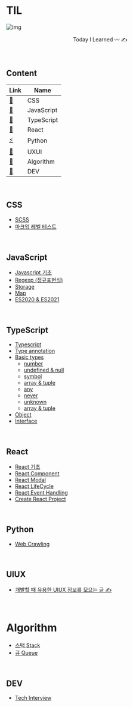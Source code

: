 # TIL
![img](https://user-images.githubusercontent.com/53563513/132780622-c5f8f236-6fd6-46c6-8536-0dbb6a927cde.png)

<center>Today I Learned 〰️ ✍️ </center>
<br/><br/>

## Content
Link  | Name
|---|---|
[🎨](#CSS)        | CSS
[💛](#JavaScript) | JavaScript
[💙](#TypeScript) | TypeScript
[🐬](#React)      | React
[⚡️](#Python)      | Python
[👀](#UIUX)       | UXUI
[🧬](#Algorithm)  | Algorithm
[🔗](#DEV)        | DEV

<br/>

## CSS
* [SCSS](Css/scss.md)
* [마크업 레벨 테스트](https://mintparc.github.io/posts/markup-level-test)

<br/>

## JavaScript
* [Javascript 기초](JavaScript/javascript.md)
* [Regexp (정규표현식)](JavaScript/regexp.md)
* [Storage](JavaScript/storage.md)
* [Map](JavaScript/map.md)
* [ES2020 & ES2021](JavaScript/es2020-es2021.md)

<br/>

## TypeScript
* [Typescript](TypeScript/typescript.md)
* [Type annotation](TypeScript/type-annotation.md)
* [Basic types](./basic-types.md)
  + [number](TypeScript/number.md)
  + [undefined & null](TypeScript/undefined-null.md)
  + [symbol](TypeScript/symbol.md)
  + [array & tuple](TypeScript/array-tuple.md)
  + [any](TypeScript/any.md)
  + [never](TypeScript/never.md)
  + [unknown](TypeScript/unknown.md)
  + [array & tuple](TypeScript/array-tuple.md)
* [Object](TypeScript/object.md)
* [Interface](TypeScript/interface.md)

<br/>

## React
* [React 기초](React/react.md)
* [React Component](React/component.md)
* [React Modal](React/modal.md)
* [React LifeCycle](React/life-cycle.md)
* [React Event Handling](React/event-handling.md)
* [Create React Project](React/create.md)

<br/>

## Python
* [Web Crawling](Python/crawling.md)

<br/>

## UIUX
* [개발할 때 유용한 UIUX 정보를 모으는 글 ✍️](UIUX/index.md)

<br/>

# Algorithm
* [스택 Stack](https://mintparc.github.io/posts/stack)
* [큐 Queue](https://mintparc.github.io/posts/queue)

<br/>

## DEV
* [Tech Interview](Dev/tech-interview.md)